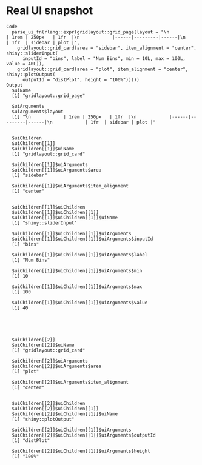 # Real UI snapshot

    Code
      parse_ui_fn(rlang::expr(gridlayout::grid_page(layout = "\n            | 1rem | 250px   | 1fr  |\n            |------|---------|------|\n            | 1fr  | sidebar | plot |",
        gridlayout::grid_card(area = "sidebar", item_alignment = "center", shiny::sliderInput(
          inputId = "bins", label = "Num Bins", min = 10L, max = 100L, value = 40L)),
        gridlayout::grid_card(area = "plot", item_alignment = "center", shiny::plotOutput(
          outputId = "distPlot", height = "100%")))))
    Output
      $uiName
      [1] "gridlayout::grid_page"
      
      $uiArguments
      $uiArguments$layout
      [1] "\n            | 1rem | 250px   | 1fr  |\n            |------|---------|------|\n            | 1fr  | sidebar | plot |"
      
      
      $uiChildren
      $uiChildren[[1]]
      $uiChildren[[1]]$uiName
      [1] "gridlayout::grid_card"
      
      $uiChildren[[1]]$uiArguments
      $uiChildren[[1]]$uiArguments$area
      [1] "sidebar"
      
      $uiChildren[[1]]$uiArguments$item_alignment
      [1] "center"
      
      
      $uiChildren[[1]]$uiChildren
      $uiChildren[[1]]$uiChildren[[1]]
      $uiChildren[[1]]$uiChildren[[1]]$uiName
      [1] "shiny::sliderInput"
      
      $uiChildren[[1]]$uiChildren[[1]]$uiArguments
      $uiChildren[[1]]$uiChildren[[1]]$uiArguments$inputId
      [1] "bins"
      
      $uiChildren[[1]]$uiChildren[[1]]$uiArguments$label
      [1] "Num Bins"
      
      $uiChildren[[1]]$uiChildren[[1]]$uiArguments$min
      [1] 10
      
      $uiChildren[[1]]$uiChildren[[1]]$uiArguments$max
      [1] 100
      
      $uiChildren[[1]]$uiChildren[[1]]$uiArguments$value
      [1] 40
      
      
      
      
      
      $uiChildren[[2]]
      $uiChildren[[2]]$uiName
      [1] "gridlayout::grid_card"
      
      $uiChildren[[2]]$uiArguments
      $uiChildren[[2]]$uiArguments$area
      [1] "plot"
      
      $uiChildren[[2]]$uiArguments$item_alignment
      [1] "center"
      
      
      $uiChildren[[2]]$uiChildren
      $uiChildren[[2]]$uiChildren[[1]]
      $uiChildren[[2]]$uiChildren[[1]]$uiName
      [1] "shiny::plotOutput"
      
      $uiChildren[[2]]$uiChildren[[1]]$uiArguments
      $uiChildren[[2]]$uiChildren[[1]]$uiArguments$outputId
      [1] "distPlot"
      
      $uiChildren[[2]]$uiChildren[[1]]$uiArguments$height
      [1] "100%"
      
      
      
      
      
      

